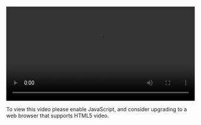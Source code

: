 <video controls="" style="width: 100%; display: block;"><source src="http://o86bpj665.bkt.clouddn.com/hand-in-hand-react/1-express-env.mp4" type="video/mp4"><p>To view this video please enable JavaScript, and consider upgrading to a web browser that supports HTML5 video.</p></video>
